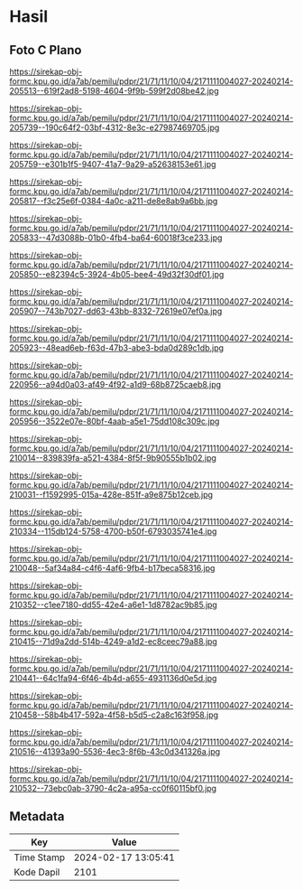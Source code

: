 # Hasil

## Foto C Plano

https://sirekap-obj-formc.kpu.go.id/a7ab/pemilu/pdpr/21/71/11/10/04/2171111004027-20240214-205513--619f2ad8-5198-4604-9f9b-599f2d08be42.jpg

https://sirekap-obj-formc.kpu.go.id/a7ab/pemilu/pdpr/21/71/11/10/04/2171111004027-20240214-205739--190c64f2-03bf-4312-8e3c-e27987469705.jpg

https://sirekap-obj-formc.kpu.go.id/a7ab/pemilu/pdpr/21/71/11/10/04/2171111004027-20240214-205759--e301b1f5-9407-41a7-9a29-a52638153e61.jpg

https://sirekap-obj-formc.kpu.go.id/a7ab/pemilu/pdpr/21/71/11/10/04/2171111004027-20240214-205817--f3c25e6f-0384-4a0c-a211-de8e8ab9a6bb.jpg

https://sirekap-obj-formc.kpu.go.id/a7ab/pemilu/pdpr/21/71/11/10/04/2171111004027-20240214-205833--47d3088b-01b0-4fb4-ba64-60018f3ce233.jpg

https://sirekap-obj-formc.kpu.go.id/a7ab/pemilu/pdpr/21/71/11/10/04/2171111004027-20240214-205850--e82394c5-3924-4b05-bee4-49d32f30df01.jpg

https://sirekap-obj-formc.kpu.go.id/a7ab/pemilu/pdpr/21/71/11/10/04/2171111004027-20240214-205907--743b7027-dd63-43bb-8332-72619e07ef0a.jpg

https://sirekap-obj-formc.kpu.go.id/a7ab/pemilu/pdpr/21/71/11/10/04/2171111004027-20240214-205923--48ead6eb-f63d-47b3-abe3-bda0d289c1db.jpg

https://sirekap-obj-formc.kpu.go.id/a7ab/pemilu/pdpr/21/71/11/10/04/2171111004027-20240214-220956--a94d0a03-af49-4f92-a1d9-68b8725caeb8.jpg

https://sirekap-obj-formc.kpu.go.id/a7ab/pemilu/pdpr/21/71/11/10/04/2171111004027-20240214-205956--3522e07e-80bf-4aab-a5e1-75dd108c309c.jpg

https://sirekap-obj-formc.kpu.go.id/a7ab/pemilu/pdpr/21/71/11/10/04/2171111004027-20240214-210014--839839fa-a521-4384-8f5f-9b90555b1b02.jpg

https://sirekap-obj-formc.kpu.go.id/a7ab/pemilu/pdpr/21/71/11/10/04/2171111004027-20240214-210031--f1592995-015a-428e-851f-a9e875b12ceb.jpg

https://sirekap-obj-formc.kpu.go.id/a7ab/pemilu/pdpr/21/71/11/10/04/2171111004027-20240214-210334--115db124-5758-4700-b50f-6793035741e4.jpg

https://sirekap-obj-formc.kpu.go.id/a7ab/pemilu/pdpr/21/71/11/10/04/2171111004027-20240214-210048--5af34a84-c4f6-4af6-9fb4-b17beca58316.jpg

https://sirekap-obj-formc.kpu.go.id/a7ab/pemilu/pdpr/21/71/11/10/04/2171111004027-20240214-210352--c1ee7180-dd55-42e4-a6e1-1d8782ac9b85.jpg

https://sirekap-obj-formc.kpu.go.id/a7ab/pemilu/pdpr/21/71/11/10/04/2171111004027-20240214-210415--71d9a2dd-514b-4249-a1d2-ec8ceec79a88.jpg

https://sirekap-obj-formc.kpu.go.id/a7ab/pemilu/pdpr/21/71/11/10/04/2171111004027-20240214-210441--64c1fa94-6f46-4b4d-a655-4931136d0e5d.jpg

https://sirekap-obj-formc.kpu.go.id/a7ab/pemilu/pdpr/21/71/11/10/04/2171111004027-20240214-210458--58b4b417-592a-4f58-b5d5-c2a8c163f958.jpg

https://sirekap-obj-formc.kpu.go.id/a7ab/pemilu/pdpr/21/71/11/10/04/2171111004027-20240214-210516--41393a90-5536-4ec3-8f6b-43c0d341326a.jpg

https://sirekap-obj-formc.kpu.go.id/a7ab/pemilu/pdpr/21/71/11/10/04/2171111004027-20240214-210532--73ebc0ab-3790-4c2a-a95a-cc0f60115bf0.jpg


## Metadata

| Key        | Value               |
| ---------- | ------------------- |
| Time Stamp | 2024-02-17 13:05:41 |
| Kode Dapil | 2101                |



